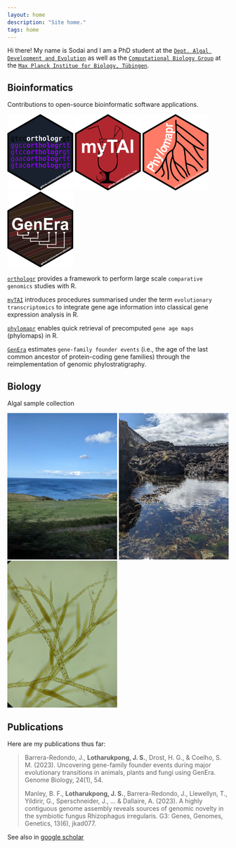```yaml
---
layout: home
description: "Site home."
tags: home
---
```


Hi there! My name is Sodai and I am a PhD student at the [`Dept. Algal Development and Evolution`](https://www.bio.mpg.de/48867/algal-development-and-evolution-s) as well as the [`Computational Biology Group`](https://drostlab.com/) at the [`Max Planck Institue for Biology, Tübingen`](https://www.bio.mpg.de/).

## Bioinformatics
Contributions to open-source bioinformatic software applications.

[<img src="https://github.com/LotharukpongJS/LotharukpongJS.github.io/blob/main/images/orthologr_logo.png?raw=true" width="150">](https://drostlab.github.io/orthologr) [<img src="https://github.com/LotharukpongJS/LotharukpongJS.github.io/blob/main/images/myTAI_logo.png?raw=true" width="150">](https://drostlab.github.io/myTAI) [<img src="https://github.com/LotharukpongJS/LotharukpongJS.github.io/blob/main/images/phylomapr_logo.png?raw=true" width="150">](https://lotharukpongjs.github.io/phylomapr) [<img src="https://github.com/LotharukpongJS/LotharukpongJS.github.io/blob/main/images/GenEra_logo_dark.png?raw=true" width="150">](https://github.com/josuebarrera/GenEra)

[`orthologr`](https://drostlab.github.io/orthologr) provides a framework to perform large scale `comparative genomics` studies with R.

[`myTAI`](https://drostlab.github.io/myTAI) introduces procedures summarised under the term `evolutionary transcriptomics` to integrate gene age information into classical gene expression analysis in R.

[`phylomapr`](https://lotharukpongjs.github.io/phylomapr/) enables quick retrieval of precomputed `gene age maps` (phylomaps) in R.

[`GenEra`](https://github.com/josuebarrera/GenEra) estimates `gene-family founder events` (i.e., the age of the last common ancestor of protein-coding gene families) through the reimplementation of genomic phylostratigraphy.

## Biology
Algal sample collection

<img src="https://github.com/LotharukpongJS/LotharukpongJS.github.io/blob/main/images/PXL_20230821_151113739.jpg?raw=true" width="250" alt="The sea over St. Abbs"> <img src="https://github.com/LotharukpongJS/LotharukpongJS.github.io/blob/main/images/PXL_20230822_120843250.jpg?raw=true?raw=true" width="250" alt="Tide pool"> <img src="https://github.com/LotharukpongJS/LotharukpongJS.github.io/blob/main/images/PXL_20230823_163653386.MP.jpg?raw=true" width="250" alt="Ectocarpus">


## Publications
Here are my publications thus far: 

> Barrera-Redondo, J., **Lotharukpong, J. S.**, Drost, H. G., & Coelho, S. M. (2023). Uncovering gene-family founder events during major evolutionary transitions in animals, plants and fungi using GenEra. Genome Biology, 24(1), 54.
>  
> Manley, B. F., **Lotharukpong, J. S.**, Barrera-Redondo, J., Llewellyn, T., Yildirir, G., Sperschneider, J., ... & Dallaire, A. (2023). A highly contiguous genome assembly reveals sources of genomic novelty in the symbiotic fungus Rhizophagus irregularis. G3: Genes, Genomes, Genetics, 13(6), jkad077.

See also in [google scholar](https://scholar.google.com/citations?user=2HiLuNEAAAAJ&hl)
